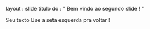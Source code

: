 
layout : slide
titulo do : " Bem vindo ao segundo slide ! "

Seu texto
Use a seta esquerda pra voltar !
